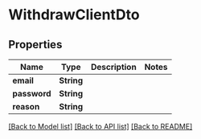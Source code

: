 # WithdrawClientDto

## Properties
Name | Type | Description | Notes
------------ | ------------- | ------------- | -------------
**email** | **String** |  | 
**password** | **String** |  | 
**reason** | **String** |  | 

[[Back to Model list]](../README.md#documentation-for-models) [[Back to API list]](../README.md#documentation-for-api-endpoints) [[Back to README]](../README.md)


